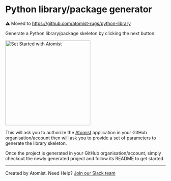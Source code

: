 # Python library/package generator

:warning: Moved to https://github.com/atomist-rugs/python-library

Generate a Python library/package skeleton by clicking the next button:

[<img src="https://images.atomist.com/button/create-project.png" width="267" alt="Set Started with Atomist"/>](https://api.atomist.com/v1/projects/generators/d6812a02-54e5-478c-b75a-214329f00a0e)

This will ask you to authorize the [Atomist](https://www.atomist.com/)
application in your GitHub organisation/account then will ask you to provide
a set of parameters to generate the library skeleton.

Once the project is generated in your GitHub organisation/account, simply
checkout the newly generated project and follow its README to get started.

---
Created by Atomist. Need Help? [Join our Slack team](https://join.atomist.com/)
